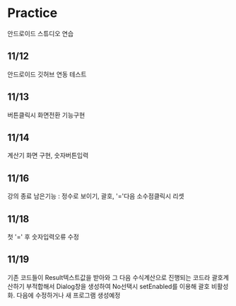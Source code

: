 # Practice
안드로이드 스튜디오 연습

## 11/12
안드로이드 깃허브 연동 테스트

## 11/13
버튼클릭시 화면전환 기능구현

## 11/14
계산기 화면 구현, 숫자버튼입력

## 11/16
강의 종료 남은기능 : 정수로 보이기, 괄호, '='다음 소수점클릭시 리셋

## 11/18
첫 '=' 후 숫자입력오류 수정

## 11/19
기존 코드들이 Result텍스트값을 받아와 그 다음 수식계산으로 진행되는 코드라 괄호계산하기 부적합해서 Dialog창을 생성하여 No선택시 setEnabled를 이용해 괄호 비활성화.
다음에 수정하거나 새 프로그램 생성예정
